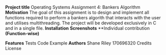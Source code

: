 **Project title**
Operating Systems Assignment 4: Bankers Algorithm
**Motivation**
The goal of this assignment is to design and implement all functions required to perform a bankers algorith
that interacts with the user and utilises multithreading. 
The project will be developed exclusively in C and in a single file.
**Installation**
**Screenshots**
**Individual contribution **(Function-wise)**

**Features**
Tests
Code Example
**Authors**
  Shane Riley
  170696320
Credits
License
